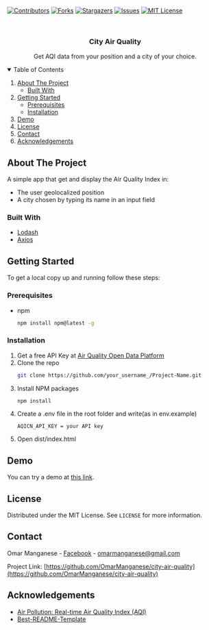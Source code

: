 [![Contributors][contributors-shield]][contributors-url]
[![Forks][forks-shield]][forks-url]
[![Stargazers][stars-shield]][stars-url]
[![Issues][issues-shield]][issues-url]
[![MIT License][license-shield]][license-url]


<br />

  <h3 align="center">City Air Quality</h3>

  <p align="center">
    Get AQI data from your position and a city of your choice.
    <br />
    



<!-- TABLE OF CONTENTS -->
<details open="open">
  <summary>Table of Contents</summary>
  <ol>
    <li>
      <a href="#about-the-project">About The Project</a>
      <ul>
        <li><a href="#built-with">Built With</a></li>
      </ul>
    </li>
    <li>
      <a href="#getting-started">Getting Started</a>
      <ul>
        <li><a href="#prerequisites">Prerequisites</a></li>
        <li><a href="#installation">Installation</a></li>
      </ul>
    </li>
    <li><a href="#demo">Demo</a></li>
    <li><a href="#license">License</a></li>
    <li><a href="#contact">Contact</a></li>
    <li><a href="#acknowledgements">Acknowledgements</a></li>
  </ol>
</details>



<!-- ABOUT THE PROJECT -->
## About The Project

A simple app that get and display the Air Quality Index in:
* The user geolocalized position
* A city chosen by typing its name in an input field

### Built With


* [Lodash](https://lodash.com/)
* [Axios](https://github.com/axios/axios)



<!-- GETTING STARTED -->
## Getting Started

To get a local copy up and running follow these steps:

### Prerequisites

* npm
  ```sh
  npm install npm@latest -g
  ```

### Installation

1. Get a free API Key at [Air Quality Open Data Platform](https://aqicn.org/data-platform/token/#/)
2. Clone the repo
   ```sh
   git clone https://github.com/your_username_/Project-Name.git
   ```
3. Install NPM packages
   ```sh
   npm install
   ```
4. Create a .env file in the root folder and write(as in env.example)
   ```JS
   AQICN_API_KEY = your API key
   ```
5. Open dist/index.html

## Demo
You can try a demo at [this link](https://city-air-quality.netlify.app).

<!-- LICENSE -->
## License

Distributed under the MIT License. See `LICENSE` for more information.



<!-- CONTACT -->
## Contact

Omar Manganese - [Facebook](https://www.facebook.com/omar.manganese) - omarmanganese@gmail.com

Project Link: [https://github.com/OmarManganese/city-air-quality](https://github.com/OmarManganese/city-air-quality)



<!-- ACKNOWLEDGEMENTS -->
## Acknowledgements
* [Air Pollution: Real-time Air Quality Index (AQI)](https://aqicn.org/)
* [Best-README-Template](https://github.com/othneildrew/Best-README-Template)



[contributors-shield]: https://img.shields.io/github/contributors/OmarManganese/city-air-quality?style=for-the-badge
[contributors-url]: https://github.com/OmarManganese/city-air-quality/graphs/contributors
[forks-shield]: https://img.shields.io/github/forks/OmarManganese/city-air-quality?style=for-the-badge
[forks-url]: https://github.com/OmarManganese/city-air-quality/network/members
[stars-shield]: https://img.shields.io/github/stars/OmarManganese/city-air-quality?style=for-the-badge
[stars-url]: https://github.com/OmarManganese/city-air-quality/stargazers
[issues-shield]: https://img.shields.io/github/issues/OmarManganese/city-air-quality?style=for-the-badge
[issues-url]: https://github.com/OmarManganese/city-air-quality/issues
[license-shield]: https://img.shields.io/github/license/OmarManganese/city-air-quality?style=for-the-badge
[license-url]: https://github.com/OmarManganese/city-air-quality/blob/main/LICENSE.txt


